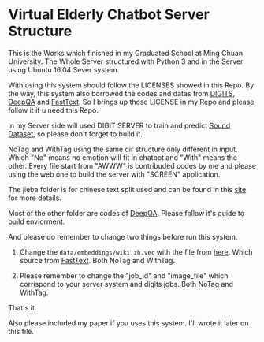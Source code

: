 # Virtual Elderly Chatbot Server Structure


This is the Works which finished in my Graduated School at Ming Chuan University. The Whole Server structured with Python 3 and in the Server using Ubuntu 16.04 Sever system. 


With using this system should follow the LICENSES showed in this Repo. By the way, this system also borrowed the codes and datas from [DIGITS](https://github.com/NVIDIA/DIGITS), [DeepQA](https://github.com/Conchylicultor/DeepQA) and [FastText](https://github.com/facebookresearch/fastText). So I brings up those LICENSE in my Repo and please follow it if u need this Repo.


In my Server side will used DIGIT SERVER to train and predict [Sound Dataset](https://github.com/artmusic0/Chinese-Speech-Emotion-Datasets), so please don't forget to build it.


NoTag and WithTag using the same dir structure only different in input. Which "No" means no emotion will fit in chatbot and "With" means the other. Every file start from "AWWW" is contribuded codes by me and please using the web one to build the server with "SCREEN" application.


The jieba folder is for chinese text split used and can be found in this [site](https://github.com/L706077/jieba-zh_TW) for more details.


Most of the other folder are codes of [DeepQA](https://github.com/Conchylicultor/DeepQA). Please follow it's guide to build enviorment.


And please do remember to change two things before run this system.

1. Change the `data/embeddings/wiki.zh.vec` with the file from [here](https://s3-us-west-1.amazonaws.com/fasttext-vectors/wiki.zh.vec). Which source from [FastText](https://github.com/facebookresearch/fastText/blob/master/pretrained-vectors.md). Both NoTag and WithTag.

2. Please remember to change the "job_id" and "image_file" which corrispond to your server system and digits jobs.  Both NoTag and WithTag.

That's it.



Also please included my paper if you uses this system. I'll wrote it later on this file.
